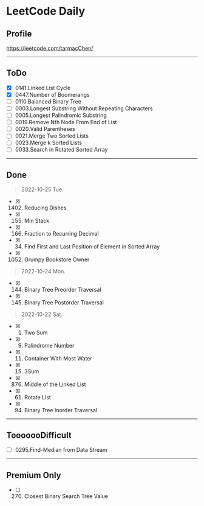 # LeetCode Daily

## Profile
https://leetcode.com/tarmacChen/

---

## ToDo

- [x] 0141.Linked List Cycle
- [x] 0447.Number of Boomerangs
- [ ] 0110.Balanced Binary Tree
- [ ] 0003.Longest Substring Without Repeating Characters
- [ ] 0005.Longest Palindromic Substring
- [ ] 0019.Remove Nth Node From End of List
- [ ] 0020.Valid Parentheses
- [ ] 0021.Merge Two Sorted Lists
- [ ] 0023.Merge k Sorted Lists
- [ ] 0033.Search in Rotated Sorted Array

---
## Done

> 2022-10-25 Tue.
- [x] 1402. Reducing Dishes
- [x] 0155. Min Stack
- [x] 0166. Fraction to Recurring Decimal
- [x] 0034. Find First and Last Position of Element in Sorted Array
- [x] 1052. Grumpy Bookstore Owner

> 2022-10-24 Mon.
- [x] 0144. Binary Tree Preorder Traversal
- [x] 0145. Binary Tree Postorder Traversal

> 2022-10-22 Sat.
- [x] 0001. Two Sum
- [x] 0009. Palindrome Number
- [x] 0011. Container With Most Water
- [x] 0015. 3Sum 
- [x] 0876. Middle of the Linked List
- [x] 0061. Rotate List
- [x] 0094. Binary Tree Inorder Traversal

---

## TooooooDifficult

- [ ] 0295.Find-Median from Data Stream

---

## Premium Only

- [ ] 270. Closest Binary Search Tree Value